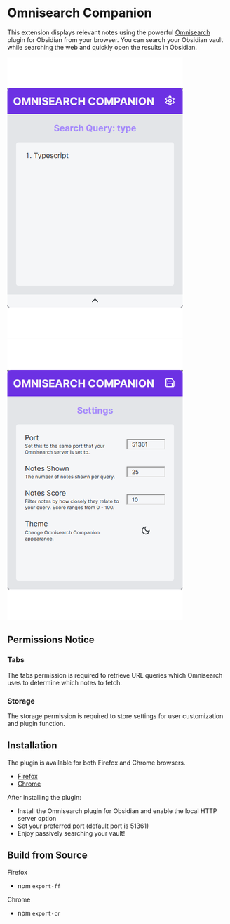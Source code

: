 # Omnisearch Companion

This extension displays relevant notes using the powerful [Omnisearch](https://github.com/scambier/obsidian-omnisearch) plugin for Obsidian from your browser. You can search your Obsidian vault while searching the web and quickly open the results in Obsidian.

![Omnisearch Companion](demo.png) ![Settings](demo-settings.png)

## Permissions Notice

### Tabs

The tabs permission is required to retrieve URL queries which Omnisearch uses to determine which notes to fetch.

### Storage

The storage permission is required to store settings for user customization and plugin function.

## Installation

The plugin is available for both Firefox and Chrome browsers.

- [Firefox](https://addons.mozilla.org/en-US/firefox/addon/omnisearch-companion/)
- [Chrome](https://chromewebstore.google.com/detail/omnisearch-companion/kcjcnnlpfbilodfnnkpioijobpjhokkd)

After installing the plugin:

- Install the Omnisearch plugin for Obsidian and enable the local HTTP server option
- Set your preferred port (default port is 51361)
- Enjoy passively searching your vault!

## Build from Source

Firefox

- npm `export-ff`

Chrome

- npm `export-cr`
